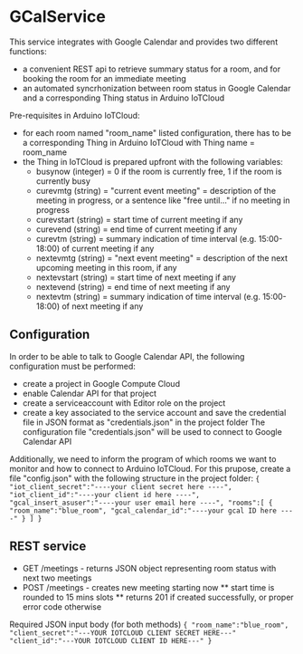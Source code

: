 # GCalService

This service integrates with Google Calendar and provides two different functions:
* a convenient REST api to retrieve summary status for a room, and for booking the room for an immediate meeting
* an automated syncrhonization between room status in Google Calendar and a corresponding Thing status in Arduino IoTCloud

Pre-requisites in Arduino IoTCloud:
* for each room named "room_name" listed configuration, there has to be a corresponding Thing in Arduino IoTCloud with Thing name = room_name
* the Thing in IoTCloud is prepared upfront with the following variables:
   * busynow (integer) = 0 if the room is currently free, 1 if the room is currently busy
   * curevmtg (string) = "current event meeting" = description of the meeting in progress, or a sentence like "free until..." if no meeting in progress
   * curevstart (string) = start time of current meeting if any
   * curevend (string) = end time of current meeting if any
   * curevtm (string) = summary indication of time interval (e.g. 15:00-18:00) of current meeting if any
   * nextevmtg (string) = "next event meeting" = description of the next upcoming meeting in this room, if any
   * nextevstart (string) = start time of next meeting if any
   * nextevend (string) = end time of next meeting if any
   * nextevtm (string) = summary indication of time interval (e.g. 15:00-18:00) of next meeting if any
   
## Configuration 

In order to be able to talk to Google Calendar API, the following configuration must be performed:
* create a project in Google Compute Cloud
* enable Calendar API for that project
* create a serviceaccount with Editor role on the project
* create a key associated to the service account and save the credential file in JSON format as "credentials.json" in the project folder
The configuration file "credentials.json" will be used to connect to Google Calendar API

Additionally, we need to inform the program of which rooms we want to monitor and how to connect to Arduino IoTCloud.
For this prupose, create a file "config.json" with the following structure in the project folder:
``
{
    "iot_client_secret":"----your client secret here ----",
    "iot_client_id":"----your client id here ----",
    "gcal_insert_asuser":"----your user email here ----",
    "rooms":[
        {
            "room_name":"blue_room",
            "gcal_calendar_id":"----your gcal ID here ----"
        }
    ]
}
``



## REST service

* GET /meetings  - returns JSON object representing room status with next two meetings
* POST /meetings  - creates new meeting starting now 
    ** start time is rounded to 15 mins slots
    ** returns 201 if created successfully, or proper error code otherwise

Required JSON input body (for both methods)
``
{
    "room_name":"blue_room",
    "client_secret":"---YOUR IOTCLOUD CLIENT SECRET HERE---"
    "client_id":"---YOUR IOTCLOUD CLIENT ID HERE---"
}
``
